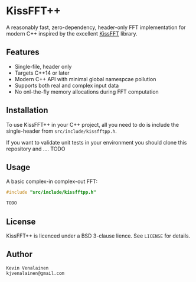 # KissFFT++

A reasonably fast, zero-dependency, header-only FFT implementation for modern C++ inspired by the excellent [KissFFT](https://github.com/mborgerding/kissfft) library.

## Features
- Single-file, header only
- Targets C++14 or later
- Modern C++ API with minimal global namespcae pollution
- Supports both real and complex input data
- No onl-the-fly memory allocations during FFT computation

## Installation
To use KissFFT++ in your C++ project, all you need to do is include the single-header from `src/include/kissfftpp.h`.

If you want to validate unit tests in your environment you should clone this repository and .... TODO

## Usage
A basic complex-in complex-out FFT:

``` C++
#include "src/include/kissfftpp.h"

TODO
```

## License

KissFFT++ is licenced under a BSD 3-clause lience. See `LICENSE` for details.

## Author

```
Kevin Venalainen
kjvenalainen@gmail.com
```